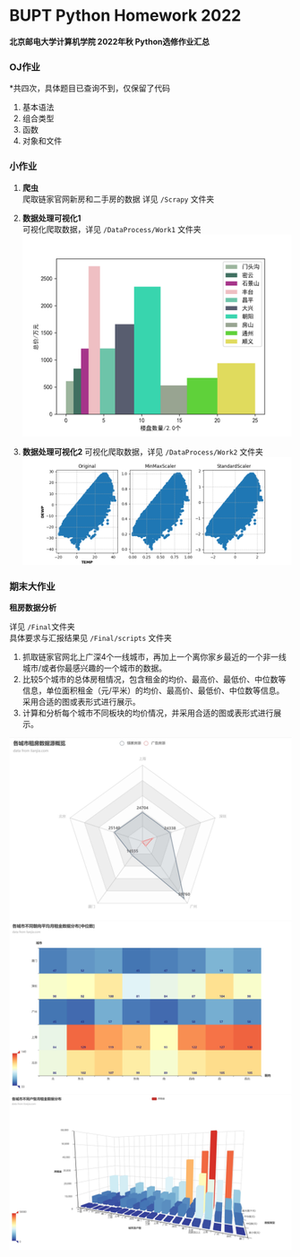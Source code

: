 # BUPT Python Homework 2022

**北京邮电大学计算机学院 2022年秋 Python选修作业汇总**

### OJ作业
*共四次，具体题目已查询不到，仅保留了代码
1. 基本语法
2. 组合类型
3. 函数
4. 对象和文件

### 小作业
1. **爬虫**  
    爬取链家官网新房和二手房的数据
    详见 `/Scrapy` 文件夹

2. **数据处理可视化1**  
    可视化爬取数据，详见 `/DataProcess/Work1` 文件夹
    ![pic](DataProcess/Work1/output/total_price.png)

3. **数据处理可视化2**
    可视化爬取数据，详见 `/DataProcess/Work2` 文件夹
    ![pic](DataProcess/Work2/output/scatter.png)

### 期末大作业

**租房数据分析**

详见 `/Final`文件夹  
具体要求与汇报结果见 `/Final/scripts` 文件夹

1. 抓取链家官网北上广深4个一线城市，再加上一个离你家乡最近的一个非一线城市/或者你最感兴趣的一个城市的数据。
2. 比较5个城市的总体房租情况，包含租金的均价、最高价、最低价、中位数等信息，单位面积租金（元/平米）的均价、最高价、最低价、中位数等信息。采用合适的图或表形式进行展示。
3. 计算和分析每个城市不同板块的均价情况，并采用合适的图或表形式进行展示。

![pic](Final/data/images(jpg)/counts.jpg)
![pic](Final/data/images(jpg)/orien.jpg)
![pic](Final/data/images(jpg)/room.jpg)

